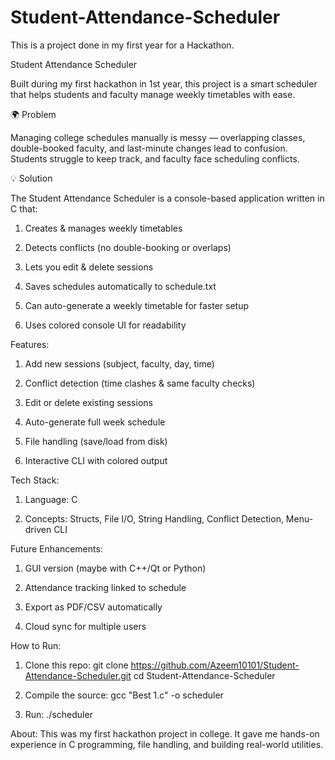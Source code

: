 # Student-Attendance-Scheduler
This is a project done in my first year for a Hackathon.

Student Attendance Scheduler

Built during my first hackathon in 1st year, this project is a smart scheduler that helps students and faculty manage weekly timetables with ease.

🌍 Problem

Managing college schedules manually is messy — overlapping classes, double-booked faculty, and last-minute changes lead to confusion. Students struggle to keep track, and faculty face scheduling conflicts.

💡 Solution

The Student Attendance Scheduler is a console-based application written in C that:
1. Creates & manages weekly timetables

2. Detects conflicts (no double-booking or overlaps)

3. Lets you edit & delete sessions

4. Saves schedules automatically to schedule.txt

5. Can auto-generate a weekly timetable for faster setup

6. Uses colored console UI for readability

Features:
1. Add new sessions (subject, faculty, day, time)

2. Conflict detection (time clashes & same faculty checks)

3. Edit or delete existing sessions

4. Auto-generate full week schedule

5. File handling (save/load from disk)

6. Interactive CLI with colored output

Tech Stack:

1. Language: C

2. Concepts: Structs, File I/O, String Handling, Conflict Detection, Menu-driven CLI

Future Enhancements:

1. GUI version (maybe with C++/Qt or Python)

2. Attendance tracking linked to schedule

3. Export as PDF/CSV automatically

4. Cloud sync for multiple users

How to Run:

1. Clone this repo:
git clone https://github.com/Azeem10101/Student-Attendance-Scheduler.git
cd Student-Attendance-Scheduler

2. Compile the source:
gcc "Best 1.c" -o scheduler

3. Run:
./scheduler

About:
This was my first hackathon project in college.
It gave me hands-on experience in C programming, file handling, and building real-world utilities.

